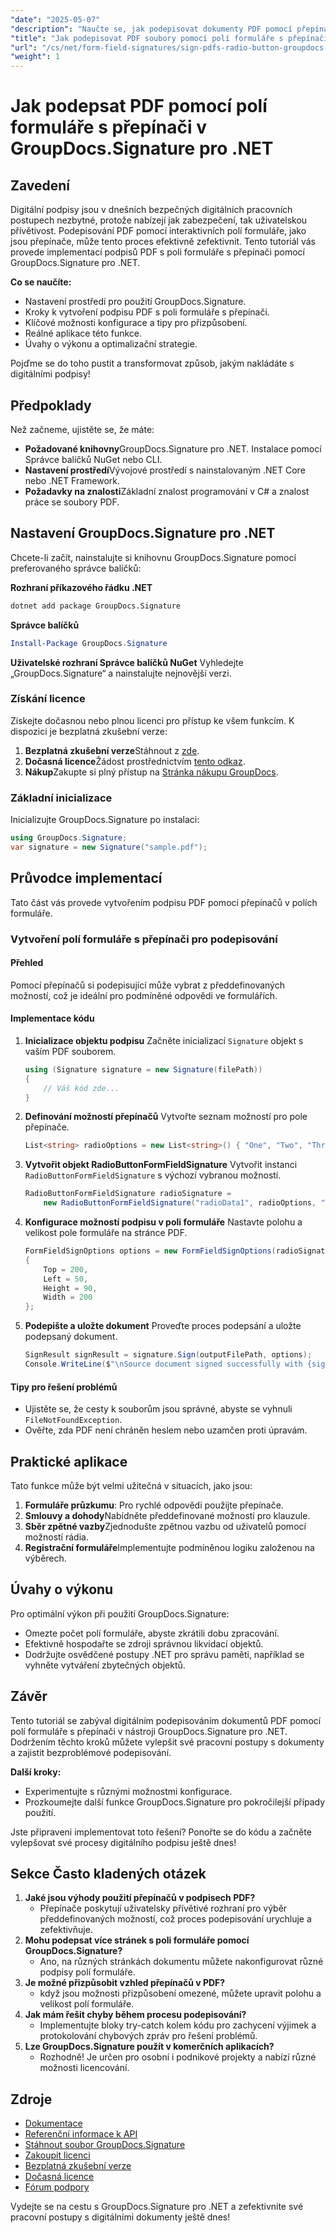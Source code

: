 ```yaml
---
"date": "2025-05-07"
"description": "Naučte se, jak podepisovat dokumenty PDF pomocí přepínačů formuláře s GroupDocs.Signature pro .NET. Tato příručka obsahuje podrobné pokyny a praktické aplikace."
"title": "Jak podepisovat PDF soubory pomocí polí formuláře s přepínači v GroupDocs.Signature pro .NET"
"url": "/cs/net/form-field-signatures/sign-pdfs-radio-button-groupdocs-signature-net/"
"weight": 1
---
```


# Jak podepsat PDF pomocí polí formuláře s přepínači v GroupDocs.Signature pro .NET

## Zavedení

Digitální podpisy jsou v dnešních bezpečných digitálních pracovních postupech nezbytné, protože nabízejí jak zabezpečení, tak uživatelskou přívětivost. Podepisování PDF pomocí interaktivních polí formuláře, jako jsou přepínače, může tento proces efektivně zefektivnit. Tento tutoriál vás provede implementací podpisů PDF s poli formuláře s přepínači pomocí GroupDocs.Signature pro .NET.

**Co se naučíte:**
- Nastavení prostředí pro použití GroupDocs.Signature.
- Kroky k vytvoření podpisu PDF s poli formuláře s přepínači.
- Klíčové možnosti konfigurace a tipy pro přizpůsobení.
- Reálné aplikace této funkce.
- Úvahy o výkonu a optimalizační strategie.

Pojďme se do toho pustit a transformovat způsob, jakým nakládáte s digitálními podpisy!

## Předpoklady

Než začneme, ujistěte se, že máte:
- **Požadované knihovny**GroupDocs.Signature pro .NET. Instalace pomocí Správce balíčků NuGet nebo CLI.
- **Nastavení prostředí**Vývojové prostředí s nainstalovaným .NET Core nebo .NET Framework.
- **Požadavky na znalosti**Základní znalost programování v C# a znalost práce se soubory PDF.

## Nastavení GroupDocs.Signature pro .NET

Chcete-li začít, nainstalujte si knihovnu GroupDocs.Signature pomocí preferovaného správce balíčků:

**Rozhraní příkazového řádku .NET**
```bash
dotnet add package GroupDocs.Signature
```

**Správce balíčků**
```powershell
Install-Package GroupDocs.Signature
```

**Uživatelské rozhraní Správce balíčků NuGet**
Vyhledejte „GroupDocs.Signature“ a nainstalujte nejnovější verzi.

### Získání licence
Získejte dočasnou nebo plnou licenci pro přístup ke všem funkcím. K dispozici je bezplatná zkušební verze:
1. **Bezplatná zkušební verze**Stáhnout z [zde](https://releases.groupdocs.com/signature/net/).
2. **Dočasná licence**Žádost prostřednictvím [tento odkaz](https://purchase.groupdocs.com/temporary-license/).
3. **Nákup**Zakupte si plný přístup na [Stránka nákupu GroupDocs](https://purchase.groupdocs.com/buy).

### Základní inicializace
Inicializujte GroupDocs.Signature po instalaci:
```csharp
using GroupDocs.Signature;
var signature = new Signature("sample.pdf");
```

## Průvodce implementací
Tato část vás provede vytvořením podpisu PDF pomocí přepínačů v polích formuláře.

### Vytvoření polí formuláře s přepínači pro podepisování
#### Přehled
Pomocí přepínačů si podepisující může vybrat z předdefinovaných možností, což je ideální pro podmíněné odpovědi ve formulářích.

#### Implementace kódu
1. **Inicializace objektu podpisu**
   Začněte inicializací `Signature` objekt s vaším PDF souborem.
   ```csharp
   using (Signature signature = new Signature(filePath))
   {
       // Váš kód zde...
   }
   ```
2. **Definování možností přepínačů**
   Vytvořte seznam možností pro pole přepínače.
   ```csharp
   List<string> radioOptions = new List<string>() { "One", "Two", "Three" };
   ```
3. **Vytvořit objekt RadioButtonFormFieldSignature**
   Vytvořit instanci `RadioButtonFormFieldSignature` s výchozí vybranou možností.
   ```csharp
   RadioButtonFormFieldSignature radioSignature = 
       new RadioButtonFormFieldSignature("radioData1", radioOptions, "Two");
   ```
4. **Konfigurace možností podpisu v poli formuláře**
   Nastavte polohu a velikost pole formuláře na stránce PDF.
   ```csharp
   FormFieldSignOptions options = new FormFieldSignOptions(radioSignature)
   {
       Top = 200,
       Left = 50,
       Height = 90,
       Width = 200
   };
   ```
5. **Podepište a uložte dokument**
   Proveďte proces podepsání a uložte podepsaný dokument.
   ```csharp
   SignResult signResult = signature.Sign(outputFilePath, options);
   Console.WriteLine($"\nSource document signed successfully with {signResult.Succeeded.Count} signature(s).\nFile saved at {outputFilePath}.\n");
   ```

#### Tipy pro řešení problémů
- Ujistěte se, že cesty k souborům jsou správné, abyste se vyhnuli `FileNotFoundException`.
- Ověřte, zda PDF není chráněn heslem nebo uzamčen proti úpravám.

## Praktické aplikace
Tato funkce může být velmi užitečná v situacích, jako jsou:
1. **Formuláře průzkumu**: Pro rychlé odpovědi použijte přepínače.
2. **Smlouvy a dohody**Nabídněte předdefinované možnosti pro klauzule.
3. **Sběr zpětné vazby**Zjednodušte zpětnou vazbu od uživatelů pomocí možností rádia.
4. **Registrační formuláře**Implementujte podmíněnou logiku založenou na výběrech.

## Úvahy o výkonu
Pro optimální výkon při použití GroupDocs.Signature:
- Omezte počet polí formuláře, abyste zkrátili dobu zpracování.
- Efektivně hospodařte se zdroji správnou likvidací objektů.
- Dodržujte osvědčené postupy .NET pro správu paměti, například se vyhněte vytváření zbytečných objektů.

## Závěr
Tento tutoriál se zabýval digitálním podepisováním dokumentů PDF pomocí polí formuláře s přepínači v nástroji GroupDocs.Signature pro .NET. Dodržením těchto kroků můžete vylepšit své pracovní postupy s dokumenty a zajistit bezproblémové podepisování.

**Další kroky:**
- Experimentujte s různými možnostmi konfigurace.
- Prozkoumejte další funkce GroupDocs.Signature pro pokročilejší případy použití.

Jste připraveni implementovat toto řešení? Ponořte se do kódu a začněte vylepšovat své procesy digitálního podpisu ještě dnes!

## Sekce Často kladených otázek
1. **Jaké jsou výhody použití přepínačů v podpisech PDF?**
   - Přepínače poskytují uživatelsky přívětivé rozhraní pro výběr předdefinovaných možností, což proces podepisování urychluje a zefektivňuje.
2. **Mohu podepsat více stránek s poli formuláře pomocí GroupDocs.Signature?**
   - Ano, na různých stránkách dokumentu můžete nakonfigurovat různé podpisy polí formuláře.
3. **Je možné přizpůsobit vzhled přepínačů v PDF?**
   - když jsou možnosti přizpůsobení omezené, můžete upravit polohu a velikost polí formuláře.
4. **Jak mám řešit chyby během procesu podepisování?**
   - Implementujte bloky try-catch kolem kódu pro zachycení výjimek a protokolování chybových zpráv pro řešení problémů.
5. **Lze GroupDocs.Signature použít v komerčních aplikacích?**
   - Rozhodně! Je určen pro osobní i podnikové projekty a nabízí různé možnosti licencování.

## Zdroje
- [Dokumentace](https://docs.groupdocs.com/signature/net/)
- [Referenční informace k API](https://reference.groupdocs.com/signature/net/)
- [Stáhnout soubor GroupDocs.Signature](https://releases.groupdocs.com/signature/net/)
- [Zakoupit licenci](https://purchase.groupdocs.com/buy)
- [Bezplatná zkušební verze](https://releases.groupdocs.com/signature/net/)
- [Dočasná licence](https://purchase.groupdocs.com/temporary-license/)
- [Fórum podpory](https://forum.groupdocs.com/c/signature/)

Vydejte se na cestu s GroupDocs.Signature pro .NET a zefektivnite své pracovní postupy s digitálními dokumenty ještě dnes!
